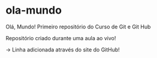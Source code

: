 # ola-mundo
Olá, Mundo!
Primeiro repositório do Curso de Git e Git Hub

Repositório criado durante uma aula ao vivo!

-> Linha adicionada através do site do GitHub!
